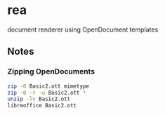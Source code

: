 # rea
document renderer using OpenDocument templates

## Notes
### Zipping OpenDocuments
```bash
zip -0 Basic2.ott mimetype
zip -0 -r -u Basic2.ott *
unzip -lv Basic2.ott
libreoffice Basic2.ott
```
